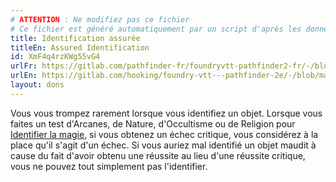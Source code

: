 ```yaml
---
# ATTENTION : Ne modifiez pas ce fichier
# Ce fichier est généré automatiquement par un script d'après les données du module Foundry VTT officiel et de sa traduction
title: Identification assurée
titleEn: Assured Identification
id: XmF4q4rzKWg55vG4
urlFr: https://gitlab.com/pathfinder-fr/foundryvtt-pathfinder2-fr/-/blob/master/data/feats/XmF4q4rzKWg55vG4.htm
urlEn: https://gitlab.com/hooking/foundry-vtt---pathfinder-2e/-/blob/master/packs/data/feats.db/assured-identification.json
layout: dons
---
```

Vous vous trompez rarement lorsque vous identifiez un objet. Lorsque vous faites un test d'Arcanes, de Nature, d'Occultisme ou de Religion pour [Identifier la magie](../actions/identifier-la-magie.html), si vous obtenez un échec critique, vous considérez à la place qu'il s'agit d'un échec. Si vous auriez mal identifié un objet maudit à cause du fait d'avoir obtenu une réussite au lieu d'une réussite critique, vous ne pouvez tout simplement pas l'identifier.
